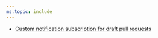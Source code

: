 ```yaml
---
ms.topic: include
---
```


- [Custom notification subscription for draft pull requests](#custom-notification-subscription-for-draft-pull-requests)
